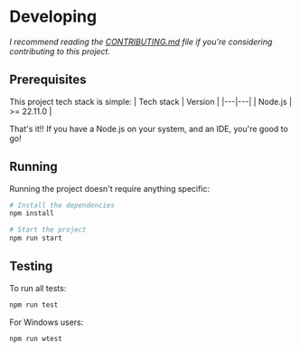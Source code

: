 # Developing
*I recommend reading the [CONTRIBUTING.md](CONTRIBUTING.md) file if you're considering contributing to this project.*

## Prerequisites
This project tech stack is simple:
| Tech stack | Version |
|---|---|
| Node.js | >= 22.11.0 |

That's it!! If you have a Node.js on your system, and an IDE, you're good to go!

## Running
Running the project doesn't require anything specific:

```bash
# Install the dependencies
npm install

# Start the project
npm run start
```

## Testing
To run all tests:
```bash
npm run test
```

For Windows users:
```bash
npm run wtest
```

